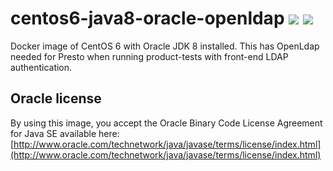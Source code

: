 # centos6-java8-oracle-openldap [![][layers-badge]][layers-link] [![][version-badge]][dockerhub-link]
           
[layers-badge]: https://images.microbadger.com/badges/image/prestodb/centos6-oj8-openldap.svg
[layers-link]: https://microbadger.com/images/prestodb/centos6-oj8-openldap
[version-badge]: https://images.microbadger.com/badges/version/prestodb/centos6-oj8-openldap.svg
[dockerhub-link]: https://hub.docker.com/r/prestodb/centos6-oj8-openldap

Docker image of CentOS 6 with Oracle JDK 8 installed. This has OpenLdap needed for 
Presto when running product-tests with front-end LDAP authentication.

## Oracle license

By using this image, you accept the Oracle Binary Code License Agreement for Java SE available here:
[http://www.oracle.com/technetwork/java/javase/terms/license/index.html](http://www.oracle.com/technetwork/java/javase/terms/license/index.html)
